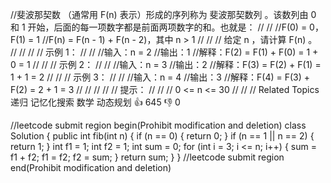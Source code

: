 //斐波那契数 （通常用 F(n) 表示）形成的序列称为 斐波那契数列 。该数列由 0 和 1 开始，后面的每一项数字都是前面两项数字的和。也就是： 
//
// 
//F(0) = 0，F(1) = 1
//F(n) = F(n - 1) + F(n - 2)，其中 n > 1
// 
//
// 给定 n ，请计算 F(n) 。 
//
// 
//
// 示例 1： 
//
// 
//输入：n = 2
//输出：1
//解释：F(2) = F(1) + F(0) = 1 + 0 = 1
// 
//
// 示例 2： 
//
// 
//输入：n = 3
//输出：2
//解释：F(3) = F(2) + F(1) = 1 + 1 = 2
// 
//
// 示例 3： 
//
// 
//输入：n = 4
//输出：3
//解释：F(4) = F(3) + F(2) = 2 + 1 = 3
// 
//
// 
//
// 提示： 
//
// 
// 0 <= n <= 30 
// 
//
// Related Topics 递归 记忆化搜索 数学 动态规划 👍 645 👎 0


//leetcode submit region begin(Prohibit modification and deletion)
class Solution {
    public int fib(int n) {
        if (n == 0) {
            return 0;
        }
        if (n == 1 || n == 2) {
            return 1;
        }
        int f1 = 1;
        int f2 = 1;
        int sum = 0;
        for (int i = 3; i <= n; i++) {
            sum = f1 + f2;
            f1 = f2;
            f2 = sum;
        }
        return sum;
    }
}
//leetcode submit region end(Prohibit modification and deletion)
